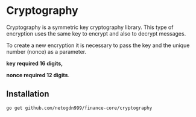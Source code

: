 # Cryptography

Cryptography is a symmetric key cryptography library. This type of encryption uses the same key to encrypt and also to decrypt messages.

To create a new encryption it is necessary to pass the key and the unique number (nonce) as a parameter.

**key required 16 digits,**

**nonce required 12 digits**.

## Installation

```sh
go get github.com/netogdn999/finance-core/cryptography
```